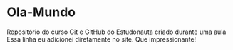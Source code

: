 # Ola-Mundo
 Repositório do curso Git e GitHub do Estudonauta criado durante uma aula
 Essa linha eu adicionei diretamente no site. Que impressionante!
